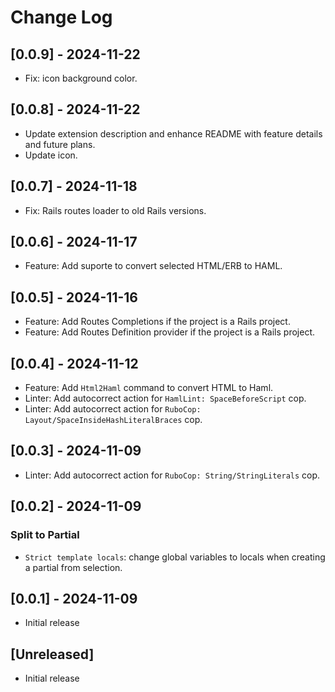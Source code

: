 # Change Log

## [0.0.9] - 2024-11-22

- Fix: icon background color.

## [0.0.8] - 2024-11-22

- Update extension description and enhance README with feature details and future plans.
- Update icon.

## [0.0.7] - 2024-11-18

- Fix: Rails routes loader to old Rails versions.

## [0.0.6] - 2024-11-17

- Feature: Add suporte to convert selected HTML/ERB to HAML.

## [0.0.5] - 2024-11-16

- Feature: Add Routes Completions if the project is a Rails project.
- Feature: Add Routes Definition provider if the project is a Rails project.

## [0.0.4] - 2024-11-12

- Feature: Add `Html2Haml` command to convert HTML to Haml.
- Linter: Add autocorrect action for `HamlLint: SpaceBeforeScript` cop.
- Linter: Add autocorrect action for `RuboCop: Layout/SpaceInsideHashLiteralBraces` cop.

## [0.0.3] - 2024-11-09

- Linter: Add autocorrect action for `RuboCop: String/StringLiterals` cop.

## [0.0.2] - 2024-11-09

### Split to Partial
- `Strict template locals`: change global variables to locals when creating a partial from selection.

## [0.0.1] - 2024-11-09

- Initial release

## [Unreleased]

- Initial release
